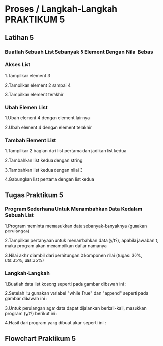 # Proses / Langkah-Langkah PRAKTIKUM 5

## Latihan 5
### Buatlah Sebuah List Sebanyak 5 Element Dengan Nilai Bebas

### Akses List
1.Tampilkan element 3

2.Tampilkan element 2 sampai 4

3.Tampilkan element terakhir


### Ubah Elemen List
1.Ubah element 4 dengan element lainnya

2.Ubah element 4 dengan element terakhir



### Tambah Element List
1.Tampilkan 2 bagian dari list pertama dan jadikan list kedua 

2.Tambahkan list kedua dengan string

3.Tambahkan list kedua dengan nilai 3

4.Gabungkan list pertama dengan list kedua


## Tugas Praktikum 5
### Program Sederhana Untuk Menambahkan Data Kedalam Sebuah List
1.Program meminta memasukkan data sebanyak-banyaknya (gunakan perulangan)

2.Tampilkan pertanyaan untuk menambahkan data (y/t?), apabila jawaban t, maka program akan menampilkan daftar namanya

3.Nilai akhir diambil dari perhitungan 3 komponen nilai (tugas: 30%, uts:35%, uas:35%)


### Langkah-Langkah
1.Buatlah data list kosong seperti pada gambar dibawah ini :


2.Setelah itu gunakan variabel "while True" dan "append" seperti pada gambar dibawah ini :


3.Untuk perulangan agar data dapat dijalankan berkali-kali, masukkan program (y/t?) berikut ini :


4.Hasil dari program yang dibuat akan seperti ini :


## Flowchart Praktikum 5
